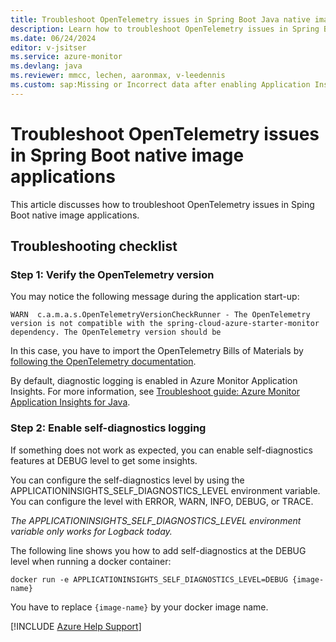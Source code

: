 ```yaml
---
title: Troubleshoot OpenTelemetry issues in Spring Boot Java native image applications
description: Learn how to troubleshoot OpenTelemetry issues in Spring Boot Java native image applications.
ms.date: 06/24/2024
editor: v-jsitser
ms.service: azure-monitor
ms.devlang: java
ms.reviewer: mmcc, lechen, aaronmax, v-leedennis
ms.custom: sap:Missing or Incorrect data after enabling Application Insights in Azure Portal
---
```


# Troubleshoot OpenTelemetry issues in Spring Boot native image applications

This article discusses how to troubleshoot OpenTelemetry issues in Sping Boot native image applications.

## Troubleshooting checklist

### Step 1: Verify the OpenTelemetry version

You may notice the following message during the application start-up:
```
WARN  c.a.m.a.s.OpenTelemetryVersionCheckRunner - The OpenTelemetry version is not compatible with the spring-cloud-azure-starter-monitor dependency. The OpenTelemetry version should be
```

In this case, you have to import the OpenTelemetry Bills of Materials
by [following the OpenTelemetry documentation](https://opentelemetry.io/docs/instrumentation/java/automatic/spring-boot/#dependency-management).

By default, diagnostic logging is enabled in Azure Monitor Application Insights. For more information, see [Troubleshoot guide: Azure Monitor Application Insights for Java](java-standalone-troubleshoot.md).

### Step 2: Enable self-diagnostics logging

If something does not work as expected, you can enable self-diagnostics features at DEBUG level to get some insights.

You can configure the self-diagnostics level by using the APPLICATIONINSIGHTS_SELF_DIAGNOSTICS_LEVEL environment variable. You can configure the level with ERROR, WARN, INFO, DEBUG, or TRACE.

_The APPLICATIONINSIGHTS_SELF_DIAGNOSTICS_LEVEL environment variable only works for Logback today._

The following line shows you how to add self-diagnostics at the DEBUG level when running a docker container:
```
docker run -e APPLICATIONINSIGHTS_SELF_DIAGNOSTICS_LEVEL=DEBUG {image-name}
```

You have to replace `{image-name}` by your docker image name.

[!INCLUDE [Azure Help Support](../../../../includes/azure-help-support.md)]
